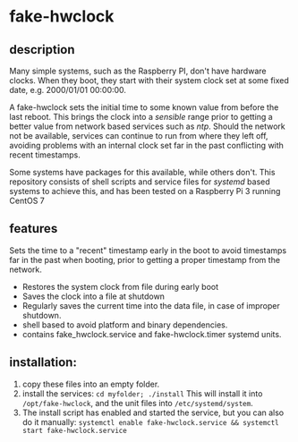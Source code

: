 # fake-hwclock

## description

Many simple systems, such as the Raspberry PI, don't have hardware clocks.
When they boot, they start with their system clock set at some fixed date, e.g. 2000/01/01 00:00:00.

A fake-hwclock sets the initial time to some known value from before the last reboot.  This brings
the clock into a _sensible_ range prior to getting a better value from network based services
such as _ntp_.  Should the network not be available, services can continue to run from where they
left off, avoiding problems with an internal clock set far in the past conflicting with recent
timestamps.

Some systems have packages for this available, while others don't.  This repository consists of
shell scripts and service files for _systemd_ based systems to achieve this, and has been
tested on a Raspberry Pi 3 running CentOS 7

## features

Sets the time to a "recent" timestamp early in the boot to avoid timestamps
far in the past when booting, prior to getting a proper timestamp from the network.

- Restores the system clock from file during early boot
- Saves the clock into a file at shutdown
- Regularly saves the current time into the data file, in case of improper shutdown.
- shell based to avoid platform and binary dependencies.
- contains fake_hwclock.service and fake-hwclock.timer systemd units.

## installation:

1. copy these files into an empty folder.
2. install the services:
```cd myfolder; ./install```
This will install it into `/opt/fake-hwclock`, and the unit files into `/etc/systemd/system`.
3. The install script has enabled and started the service, but you can also do it manually:
```systemctl enable fake-hwclock.service && systemctl start fake-hwclock.service```


